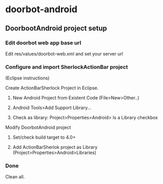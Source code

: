 doorbot-android
===============

## DoorbootAndroid project setup
### Edit doorbot web app base url
Edit res/values/doorbot-web.xml and set your server url

### Configure and import SherlockActionBar project
(Eclipse instructions)

Create ActionBarSherlock Project in Eclipse.

1. New Android Project from Existent Code (File>New>Other..)

2. Android Tools>Add Support Library...

3. Check as library: Project>Properties>Android> Is a Library checkbox

Modify DoorbotAndroid project

1. Set/check build target to 4.0+

2. Add ActionBarSherlok project as Library (Project>Properties>Android>Libraries)

### Done
Clean all.
